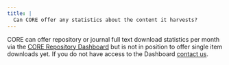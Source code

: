 ```yaml
---
title: |
  Can CORE offer any statistics about the content it harvests?
---
```

CORE can offer repository or journal full text download statistics per month via the
[CORE Repository Dashboard](~services/repository-dashboard) but is not in position
to offer single item downloads yet. If you do not have access to the
Dashboard [contact us](~contact).
